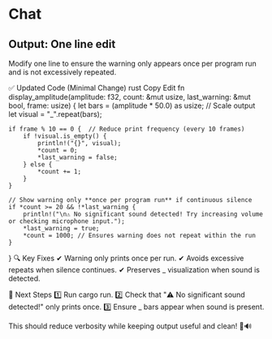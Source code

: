 # Chat

## Output: One line edit

Modify one line to ensure the warning only appears once per program run and is not excessively repeated.

✅ Updated Code (Minimal Change)
rust
Copy
Edit
fn display_amplitude(amplitude: f32, count: &mut usize, last_warning: &mut bool, frame: usize) {
    let bars = (amplitude * 50.0) as usize;  // Scale output
    let visual = "_".repeat(bars);

    if frame % 10 == 0 {  // Reduce print frequency (every 10 frames)
        if !visual.is_empty() {
            println!("{}", visual);
            *count = 0;
            *last_warning = false;
        } else {
            *count += 1;
        }
    }

    // Show warning only **once per program run** if continuous silence
    if *count >= 20 && !*last_warning {
        println!("\n⚠️ No significant sound detected! Try increasing volume or checking microphone input.");
        *last_warning = true;
        *count = 1000; // Ensures warning does not repeat within the run
    }
}
🔍 Key Fixes
✔ Warning only prints once per run.
✔ Avoids excessive repeats when silence continues.
✔ Preserves _ visualization when sound is detected.

📌 Next Steps
1️⃣ Run cargo run.
2️⃣ Check that "⚠️ No significant sound detected!" only prints once.
3️⃣ Ensure _ bars appear when sound is present.

This should reduce verbosity while keeping output useful and clean! 🚀🔊

